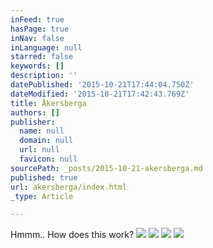 ```yaml
---
inFeed: true
hasPage: true
inNav: false
inLanguage: null
starred: false
keywords: []
description: ''
datePublished: '2015-10-21T17:44:04.750Z'
dateModified: '2015-10-21T17:42:43.769Z'
title: Åkersberga
authors: []
publisher:
  name: null
  domain: null
  url: null
  favicon: null
sourcePath: _posts/2015-10-21-akersberga.md
published: true
url: akersberga/index.html
_type: Article

---
```

Hmmm.. How does this work?
![](https://the-grid-user-content.s3-us-west-2.amazonaws.com/151fa3a7-0dc4-463e-93ed-f7ac67b5194b.jpg)
![](https://the-grid-user-content.s3-us-west-2.amazonaws.com/b5afc007-9f38-494a-b9c6-2bf16d02435a.jpg)
![](https://the-grid-user-content.s3-us-west-2.amazonaws.com/85815645-b7e0-49fe-90e3-b90297ce3dda.jpg)
![](https://the-grid-user-content.s3-us-west-2.amazonaws.com/87ed1e6b-2d04-4829-a512-a93d7b54a331.jpg)